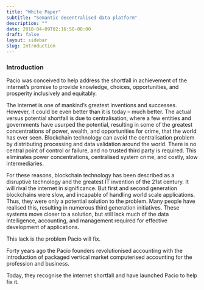 ```yaml
---
title: "White Paper"
subtitle: "Semantic decentralised data platform"
description: ""
date: 2018-04-09T02:16:58-08:00
draft: false
layout: sidebar
slug: Introduction
---
```


### Introduction

Pacio was conceived to help address the shortfall in achievement of the internet’s promise to provide knowledge, choices, opportunities, and prosperity inclusively and equitably.

The internet is one of mankind’s greatest inventions and successes. However, it could be even better than it is today – much better. The actual versus potential shortfall is due to centralisation, where a few entities and governments have usurped the potential, resulting in some of the greatest concentrations of power, wealth, and opportunities for crime, that the world has ever seen.
Blockchain technology can avoid the centralisation problem by distributing processing and data validation around the world. There is no central point of control or failure, and no trusted third party is required. This eliminates power concentrations, centralised system crime, and costly, slow intermediaries.

For these reasons, blockchain technology has been described as a disruptive technology and the greatest IT invention of the 21st century. It will rival the internet in significance.
But first and second generation blockchains were slow, and incapable of handling world scale applications. Thus, they were only a potential solution to the problem. Many people have realised this, resulting in numerous third generation initiatives. These systems move closer to a solution, but still lack much of the data intelligence, accounting, and management required for effective development of applications.

This lack is the problem Pacio will fix.

Forty years ago the Pacio founders revolutionised accounting with the introduction of packaged vertical market computerised accounting for the profession and business.

Today, they recognise the internet shortfall and have launched Pacio to help fix it.
